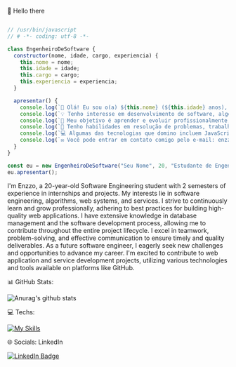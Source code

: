 👋 Hello there

```javascript

// /usr/bin/javascript
// # -*- coding: utf-8 -*-

class EngenheiroDeSoftware {
  constructor(nome, idade, cargo, experiencia) {
    this.nome = nome;
    this.idade = idade;
    this.cargo = cargo;
    this.experiencia = experiencia;
  }

  apresentar() {
    console.log(`👋 Olá! Eu sou o(a) ${this.nome} (${this.idade} anos), um(a) ${this.cargo} com ${this.experiencia} de experiência.`);
    console.log(`💡 Tenho interesse em desenvolvimento de software, algoritmos e sistemas web.`);
    console.log(`🎯 Meu objetivo é aprender e evoluir profissionalmente, buscando as melhores práticas para construir aplicações web de alta qualidade.`);
    console.log(`🔧 Tenho habilidades em resolução de problemas, trabalho em equipe e comunicação efetiva.`);
    console.log(`💻 Algumas das tecnologias que domino incluem JavaScript, Java, HTML, CSS, Git e MySQL.`);
    console.log(`✉️ Você pode entrar em contato comigo pelo e-mail: enzzoferrarib@hotmail.com.`);
  }
}

const eu = new EngenheiroDeSoftware("Seu Nome", 20, "Estudante de Engenharia de Software", "2 semestres");
eu.apresentar();


```

I'm Enzzo, a 20-year-old Software Engineering student with 2 semesters of experience in internships and projects. My interests lie in software engineering, algorithms, web systems, and services. I strive to continuously learn and grow professionally, adhering to best practices for building high-quality web applications. I have extensive knowledge in database management and the software development process, allowing me to contribute throughout the entire project lifecycle. I excel in teamwork, problem-solving, and effective communication to ensure timely and quality deliverables. As a future software engineer, I eagerly seek new challenges and opportunities to advance my career. I'm excited to contribute to web application and service development projects, utilizing various technologies and tools available on platforms like GitHub.

📊 GitHub Stats:


![Anurag's github stats](https://github-readme-stats.vercel.app/api?username=ebertoncello12)



💻 Techs: 

 [![My Skills](https://skillicons.dev/icons?i=js,java,nodejs,bootstrap,jquery,mysql)](https://skillicons.dev)


 🌐 Socials:
 LinkedIn


 <a href="https://www.linkedin.com/in/enzzo-ferrari-099138238/">
    <img src="https://img.shields.io/badge/LinkedIn-blue?style=for-the-badge&logo=linkedin&logoColor=white" alt="LinkedIn Badge"/>
  </a>






